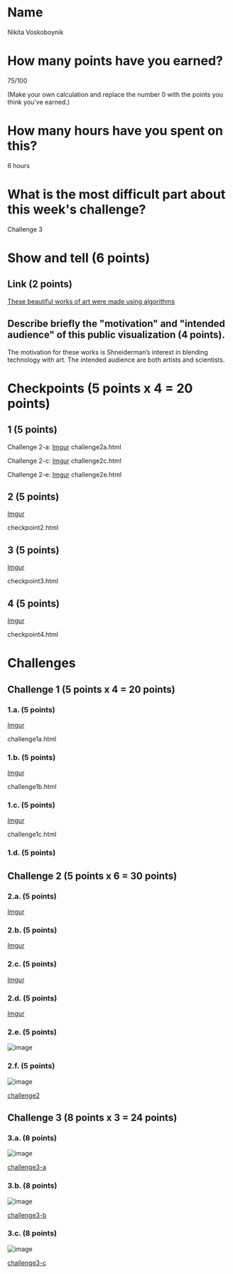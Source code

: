 # Name

Nikita Voskoboynik

# How many points have you earned?

75/100

(Make your own calculation and replace the number 0 with the points you think you've earned.)

# How many hours have you spent on this?

6 hours

# What is the most difficult part about this week's challenge?

Challenge 3

# Show and tell (6 points)

## Link (2 points)

[These beautiful works of art were made using algorithms](http://qz.com/278645/these-beautiful-works-of-art-were-made-using-algorithms/)

## Describe briefly the "motivation" and "intended audience" of this public visualization (4 points).

The motivation for these works is Shneiderman’s interest in blending technology with art. The intended audience are both artists and scientists.

# Checkpoints (5 points x 4 = 20 points)

## 1 (5 points)

Challenge 2-a: [Imgur](http://i.imgur.com/Z91cLVr.png)
		challenge2a.html

Challenge 2-c: [Imgur](http://i.imgur.com/AhKvLZ7.png)
		challenge2c.html

Challenge 2-e: [Imgur](http://i.imgur.com/s3IfGo8.png)
		challenge2e.html


## 2 (5 points)

[Imgur](http://i.imgur.com/tK9jpPu.png)

checkpoint2.html

## 3 (5 points)

[Imgur](http://i.imgur.com/KVqwFLu.png)

checkpoint3.html

## 4 (5 points)

[Imgur](http://i.imgur.com/4WSQwBC.png)

checkpoint4.html

# Challenges

## Challenge 1 (5 points x 4 = 20 points)

### 1.a. (5 points)

[Imgur](http://i.imgur.com/Uk4v5P2.png)

challenge1a.html

### 1.b. (5 points)

[Imgur](http://i.imgur.com/vTWlFXi.png)

challenge1b.html

### 1.c. (5 points)

[Imgur](http://i.imgur.com/9MtIiSx.png)

challenge1c.html

### 1.d. (5 points)


## Challenge 2 (5 points x 6 = 30 points)

### 2.a. (5 points)

[Imgur](http://i.imgur.com/fpclz9E.png)

### 2.b. (5 points)

[Imgur](http://i.imgur.com/nq0Mj5W.png)

### 2.c. (5 points)

[Imgur](http://i.imgur.com/STNu54k.png)

### 2.d. (5 points)

[Imgur](http://i.imgur.com/PPr9Xnh.png)

### 2.e. (5 points)

![image](image.png?raw=true)

### 2.f. (5 points)

![image](image.png?raw=true)

[challenge2](checkpoint2.html)

## Challenge 3 (8 points x 3 = 24 points)

### 3.a. (8 points)

![image](image.png?raw=true)

[challenge3-a](checkpoint3-a.html)

### 3.b. (8 points)

![image](image.png?raw=true)

[challenge3-b](checkpoint3-b.html)

### 3.c. (8 points)

![image](image.png?raw=true)

[challenge3-c](checkpoint3-c.html)
